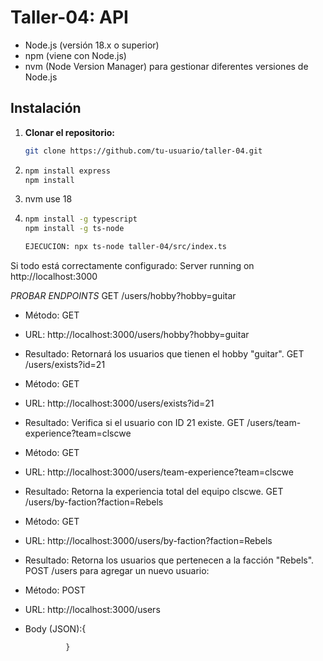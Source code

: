 # Taller-04: API 



- Node.js (versión 18.x o superior)
- npm (viene con Node.js)
- nvm (Node Version Manager) para gestionar diferentes versiones de Node.js

## Instalación

1. **Clonar el repositorio:**

   ```bash
   git clone https://github.com/tu-usuario/taller-04.git

2.
    ```bash
    npm install express
    npm install
    
4.   nvm use 18
   
5.   ```bash
     npm install -g typescript
     npm install -g ts-node

     EJECUCION: npx ts-node taller-04/src/index.ts
Si todo está correctamente configurado:  Server running on http://localhost:3000

*PROBAR ENDPOINTS*
GET /users/hobby?hobby=guitar
* Método: GET
* URL: http://localhost:3000/users/hobby?hobby=guitar
* Resultado: Retornará los usuarios que tienen el hobby "guitar".
GET /users/exists?id=21
* Método: GET
* URL: http://localhost:3000/users/exists?id=21
* Resultado: Verifica si el usuario con ID 21 existe.
GET /users/team-experience?team=clscwe
* Método: GET
* URL: http://localhost:3000/users/team-experience?team=clscwe
* Resultado: Retorna la experiencia total del equipo clscwe.
GET /users/by-faction?faction=Rebels
* Método: GET
* URL: http://localhost:3000/users/by-faction?faction=Rebels
* Resultado: Retorna los usuarios que pertenecen a la facción "Rebels".
POST /users para agregar un nuevo usuario:
* Método: POST
* URL: http://localhost:3000/users
* Body (JSON):{

               }







